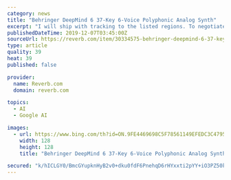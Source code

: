 ```yaml
---
category: news
title: "Behringer DeepMind 6 37-Key 6-Voice Polyphonic Analog Synth"
excerpt: "I will ship with tracking to the listed regions. To negotiate shipping rates to other locations, please send me a message. Taxes are charged in the following regions either by the seller, per their tax policy, or by Reverb as a Marketplace Facilitator:"
publishedDateTime: 2019-12-07T03:45:00Z
sourceUrl: https://reverb.com/item/30334575-behringer-deepmind-6-37-key-6-voice-polyphonic-analog-synth
type: article
quality: 39
heat: 39
published: false

provider:
  name: Reverb.com
  domain: reverb.com

topics:
  - AI
  - Google AI

images:
  - url: https://www.bing.com/th?id=ON.9FE4469698C5F78561149EFEDC3C4795
    width: 128
    height: 128
    title: "Behringer DeepMind 6 37-Key 6-Voice Polyphonic Analog Synth"

secured: "k/hICLGY0/BmcGYupknHyB2v0+dku0fdF6PnehqD6rHYxxti2pYY+iO3PZ50kWMsVfJe8cumGA9apPwLOKqoJhgjAUJviLLium9GuFo4fCDZ9KbFO7vkgtvVrzaDdXy8V6ieyFIZSMHGBPOjzYN0gX9S1nGDyIulKBH+X2xrz60AJQ5t1j3sBOTcgzOioYtu+xdUPx3cMyIuZrFHbeM4XuQyI9704rsLr/hTZj4tVMDNCCLR4LY5fCB0LdEB+9iVWxABQc5kdoId/LdClbeXHQ==;aBC5bdSI1aPFjDKgKrfs0A=="
---
```


